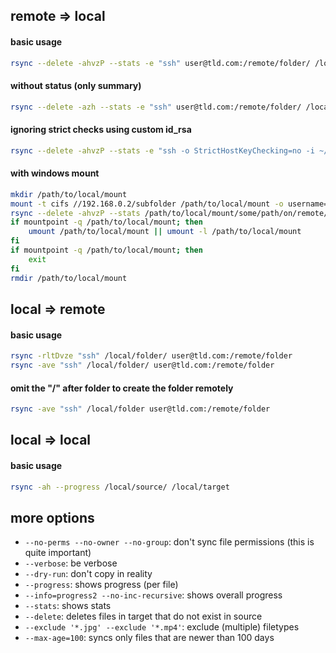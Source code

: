 ## remote => local

#### basic usage

```sh
rsync --delete -ahvzP --stats -e "ssh" user@tld.com:/remote/folder/ /local/folder
```

#### without status (only summary)

```sh
rsync --delete -azh --stats -e "ssh" user@tld.com:/remote/folder/ /local/folder
```
#### ignoring strict checks using custom id_rsa

```sh
rsync --delete -ahvzP --stats -e "ssh -o StrictHostKeyChecking=no -i ~/.ssh/id_rsa" user@tld.com:/remote/folder/ /local/folder
```

#### with windows mount

```sh
mkdir /path/to/local/mount
mount -t cifs //192.168.0.2/subfolder /path/to/local/mount -o username='FOO',password='BAR',domain='DOMAIN'
rsync --delete -ahvzP --stats /path/to/local/mount/some/path/on/remote/ /some/path/on/local
if mountpoint -q /path/to/local/mount; then
    umount /path/to/local/mount || umount -l /path/to/local/mount
fi
if mountpoint -q /path/to/local/mount; then
    exit
fi
rmdir /path/to/local/mount
```

## local => remote

#### basic usage

```sh
rsync -rltDvze "ssh" /local/folder/ user@tld.com:/remote/folder
rsync -ave "ssh" /local/folder/ user@tld.com:/remote/folder
```
#### omit the "/" after folder to create the folder remotely

```sh
rsync -ave "ssh" /local/folder user@tld.com:/remote/folder
```

## local => local

#### basic usage

```sh
rsync -ah --progress /local/source/ /local/target
```

## more options

- `--no-perms --no-owner --no-group`: don't sync file permissions (this is quite important)
- `--verbose`: be verbose
- `--dry-run`: don't copy in reality
- `--progress`: shows progress (per file)
- `--info=progress2 --no-inc-recursive`: shows overall progress
- `--stats`: shows stats
- `--delete`: deletes files in target that do not exist in source
- `--exclude '*.jpg' --exclude '*.mp4'`: exclude (multiple) filetypes
- `--max-age=100`: syncs only files that are newer than 100 days